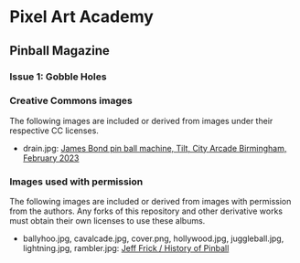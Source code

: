 # Pixel Art Academy

## Pinball Magazine

### Issue 1: Gobble Holes

### Creative Commons images

The following images are included or derived from images under their respective CC licenses.

- drain.jpg: [James Bond pin ball machine, Tilt, City Arcade Birmingham, February 2023](https://commons.wikimedia.org/wiki/File:James_Bond_pin_ball_machine,_Tilt,_City_Arcade_Birmingham,_February_2023.jpg)

### Images used with permission

The following images are included or derived from images with permission from the authors.
Any forks of this repository and other derivative works must obtain their own licenses to use these albums.

- ballyhoo.jpg, cavalcade.jpg, cover.png, hollywood.jpg, juggleball.jpg, lightning.jpg, rambler.jpg: [Jeff Frick / History of Pinball](http://www.historyofpinball.org)
